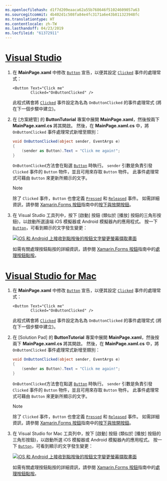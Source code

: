 ```yaml
---
ms.openlocfilehash: d1f7d209eaaca62a55b768646f51024609057a63
ms.sourcegitcommit: 4b402d1c508fa84e4fc3171a6e43b811323948fc
ms.translationtype: HT
ms.contentlocale: zh-TW
ms.lasthandoff: 04/23/2019
ms.locfileid: "61372911"
---
```

# <a name="visual-studiotabvswin"></a>[Visual Studio](#tab/vswin)

1. 在 **MainPage.xaml** 中修改 [`Button`](xref:Xamarin.Forms.Button) 宣告，以便其設定 [`Clicked`](xref:Xamarin.Forms.Button.Clicked) 事件的處理常式：

    ```xaml
    <Button Text="Click me"
            Clicked="OnButtonClicked" />
    ```

    此程式碼會將 [`Clicked`](xref:Xamarin.Forms.Button.Clicked) 事件設定為名為 `OnButtonClicked` 的事件處理常式 (將在下一個步驟中建立)。

1. 在 [方案總管] 的 **ButtonTutorial** 專案中展開 **MainPage.xaml**，然後按兩下 **MainPage.xaml.cs** 將其開啟。 然後，在 **MainPage.xaml.cs** 中，將 `OnButtonClicked` 事件處理常式新增至類別：

    ```csharp
    void OnButtonClicked(object sender, EventArgs e)
    {
        (sender as Button).Text = "Click me again!";
    }
    ```

    `OnButtonClicked`方法會在點選 [`Button`](xref:Xamarin.Forms.Button) 時執行。 `sender` 引數是負責引發 `Clicked` 事件的 `Button` 物件，並且可用來存取 `Button` 物件。 此事件處理常式可藉由 `Button` 來更新所顯示的文字。

    > [!NOTE]
    > 除了 `Clicked` 事件，`Button` 也會定義 [`Pressed`](xref:Xamarin.Forms.Button.Pressed) 和 [`Released`](xref:Xamarin.Forms.Button.Released) 事件。 如需詳細資訊，請參閱 [Xamarin.Forms 按鈕](~/xamarin-forms/user-interface/button.md)指南中的[按下與放開按鈕](~/xamarin-forms/user-interface/button.md#pressing-and-releasing-the-button)。

1. 在 Visual Studio 工具列中，按下 [啟動] 按鈕 (類似於 [播放] 按鈕的三角形按鈕)，以啟動所選遠端 iOS 模擬器或 Android 模擬器內的應用程式。 按一下 [`Button`](xref:Xamarin.Forms.Button)，可看到顯示的文字發生變更：

    [![iOS 和 Android 上接收到點按後的按鈕文字變更螢幕擷取畫面](../images/handle-button-click.png "處理按鈕點按")](../images/handle-button-click-large.png#lightbox "處理按鈕點按")

    如需有關處理按鈕點按的詳細資訊，請參閱 [Xamarin.Forms 按鈕](~/xamarin-forms/user-interface/button.md)指南中的[處理按鈕點按](~/xamarin-forms/user-interface/button.md#handling-button-clicks)。

# <a name="visual-studio-for-mactabvsmac"></a>[Visual Studio for Mac](#tab/vsmac)

1. 在 **MainPage.xaml** 中修改 [`Button`](xref:Xamarin.Forms.Button) 宣告，以便其設定 [`Clicked`](xref:Xamarin.Forms.Button.Clicked) 事件的處理常式：

    ```xaml
    <Button Text="Click me"
            Clicked="OnButtonClicked" />
    ```

    此程式碼會將 [`Clicked`](xref:Xamarin.Forms.Button.Clicked) 事件設定為名為 `OnButtonClicked` 的事件處理常式 (將在下一個步驟中建立)。

1. 在 [Solution Pad] 的 **ButtonTutorial** 專案中展開 **MainPage.xaml**，然後按兩下 **MainPage.xaml.cs** 將其開啟。 然後，在 **MainPage.xaml.cs** 中，將 `OnButtonClicked` 事件處理常式新增至類別：

    ```csharp
    void OnButtonClicked(object sender, EventArgs e)
    {
        (sender as Button).Text = "Click me again!";
    }
    ```

    `OnButtonClicked`方法會在點選 [`Button`](xref:Xamarin.Forms.Button) 時執行。 `sender` 引數是負責引發 `Clicked` 事件的 `Button` 物件，並且可用來存取 `Button` 物件。 此事件處理常式可藉由 `Button` 來更新所顯示的文字。

    > [!NOTE]
    > 除了 `Clicked` 事件，`Button` 也會定義 [`Pressed`](xref:Xamarin.Forms.Button.Pressed) 和 [`Released`](xref:Xamarin.Forms.Button.Released) 事件。 如需詳細資訊，請參閱 [Xamarin.Forms 按鈕](~/xamarin-forms/user-interface/button.md)指南中的[按下與放開按鈕](~/xamarin-forms/user-interface/button.md#pressing-and-releasing-the-button)。

1. 在 Visual Studio for Mac 工具列中，按下 [啟動] 按鈕 (類似於 [播放] 按鈕的三角形按鈕)，以啟動所選 iOS 模擬器或 Android 模擬器內的應用程式。 按一下 [`Button`](xref:Xamarin.Forms.Button)，可看到顯示的文字發生變更：

    [![iOS 和 Android 上接收到點按後的按鈕文字變更螢幕擷取畫面](../images/handle-button-click.png "處理按鈕點按")](../images/handle-button-click-large.png#lightbox "處理按鈕點按")

    如需有關處理按鈕點按的詳細資訊，請參閱 [Xamarin.Forms 按鈕](~/xamarin-forms/user-interface/button.md)指南中的[處理按鈕點按](~/xamarin-forms/user-interface/button.md#handling-button-clicks)。
